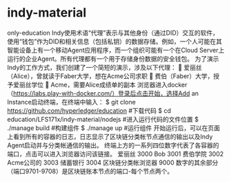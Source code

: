 # indy-material
only-education
Indy使用术语“代理”表示与其他身份（通过DID）交互的软件，使用“钱包”作为DID和相关信息（包括私钥）的数据存储。例如，一个人可能在其智能设备上有一个移动Agent应用程序，而一个组织可能有一个在Cloud Server上运行的企业Agent。所有代理都有一个用于存储身份数据的安全钱包。
为了演示Indy的工作方式，我们创建了一个简短的演示，涉及以下代理：
	爱丽丝（Alice），曾就读于Faber大学，想在Acme公司求职
	费伯（Faber）大学，授予爱丽丝学位
	Acme，需要Alice成绩单的副本
浏览器进入docker（https://labs.play-with-docker.com/）登录后点击开始，选择Add an Instance启动终端，在终端中输入：
$  git clone https://github.com/hyperledger/education #下载代码
$  cd education/LFS171x/indy-material/nodejs #进入运行代码的文件位置
$  ./manage build #构建组件
$  ./manage up #运行组件
开始运行后，可以在页面上看到所有的容器的日志，日志显示了区块链分类帐节点通信的输出以及Indy Agent启动并与分类帐通信的输出。
终端上方的一系列四位数字代表了各容器的端口，点击可以进入浏览器访问该链接。
  爱丽丝 3000
  Bob 3001
  费伯学院 3002
  Acme公司的 3003
  储蓄银行 3004
  区块链分类帐浏览器 9000
  数字的其余部分（端口9701-9708）是区块链账本节点的端口-每个节点两个。
